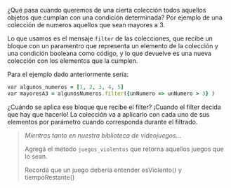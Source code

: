 ¿Qué pasa cuando queremos de una cierta colección todos aquellos objetos que cumplan con una condición determinada? Por ejemplo de una colección de numeros aquellos que sean mayores a 3.

Lo que usamos es el mensaje `filter` de las colecciones, que recibe un bloque con un paramentro que representa un elemento de la colección y una condición booleana como código, y lo que devuelve es una nueva colección con los elementos que la cumplen.

Para el ejemplo dado anteriormente sería:

```ruby
var algunos_numeros = [1, 2, 3, 4, 5]
var mayoresA3 = algunosNumeros.filter({unNumero => unNumero > 3} )
```
¿Cuándo se aplica ese bloque que recibe el filter? ¡Cuando el filter decida que hay que hacerlo! La colección va a aplicarlo con cada uno de sus elementos por parámetro cuando corresponda durante el filtrado.

> _Mientras tanto en nuestra biblioteca de videojuegos..._
>
>  Agregá el método `juegos_violentos` que retorna aquellos juegos que lo sean.
>
> Recordá que un juego debería entender esViolento() y tiempoRestante()